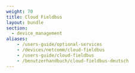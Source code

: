 ```yaml
---
weight: 70
title: Cloud Fieldbus
layout: bundle
section:
  - device_management
aliases:
    - /users-guide/optional-services
    - /devices/netcomm/cloud-fieldbus
    - /users-guide/cloud-fieldbus
    - /benutzerhandbuch/cloud-fieldbus-deutsch
---
```

